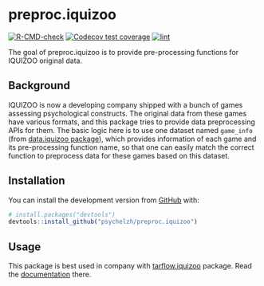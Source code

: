 
<!-- README.md is generated from README.Rmd. Please edit that file -->

# preproc.iquizoo

<!-- badges: start -->

[![R-CMD-check](https://github.com/psychelzh/preproc.iquizoo/workflows/R-CMD-check/badge.svg)](https://github.com/psychelzh/preproc.iquizoo/actions)
[![Codecov test
coverage](https://codecov.io/gh/psychelzh/preproc.iquizoo/branch/main/graph/badge.svg)](https://codecov.io/gh/psychelzh/preproc.iquizoo?branch=main)
[![lint](https://github.com/psychelzh/preproc.iquizoo/workflows/lint/badge.svg)](https://github.com/psychelzh/preproc.iquizoo/actions)
<!-- badges: end -->

The goal of preproc.iquizoo is to provide pre-processing functions for
IQUIZOO original data.

## Background

IQUIZOO is now a developing company shipped with a bunch of games
assessing psychological constructs. The original data from these games
have various formats, and this package tries to provide data
preprocessing APIs for them. The basic logic here is to use one dataset
named `game_info` (from [data.iquizoo
package](https://github.com/psychelzh/data.iquizoo)), which provides
information of each game and its pre-processing function name, so that
one can easily match the correct function to preprocess data for these
games based on this dataset.

## Installation

You can install the development version from
[GitHub](https://github.com/) with:

``` r
# install.packages("devtools")
devtools::install_github("psychelzh/preproc.iquizoo")
```

## Usage

This package is best used in company with
[tarflow.iquizoo](https://github.com/psychelzh/tarflow.iquizoo) package.
Read the [documentation](https://psychelzh.github.io/tarflow.iquizoo)
there.
